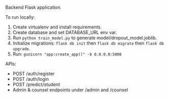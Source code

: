 Backend Flask application.

To run locally:
1. Create virtualenv and install requirements.
2. Create database and set DATABASE_URL env var.
3. Run `python train_model.py` to generate model/dropout_model.joblib.
4. Initialize migrations: `flask db init` then `flask db migrate` then `flask db upgrade`.
5. Run: `gunicorn "app:create_app()" -b 0.0.0.0:5000`

APIs:
- POST /auth/register
- POST /auth/login
- POST /predict/student
- Admin & counsel endpoints under /admin and /counsel
